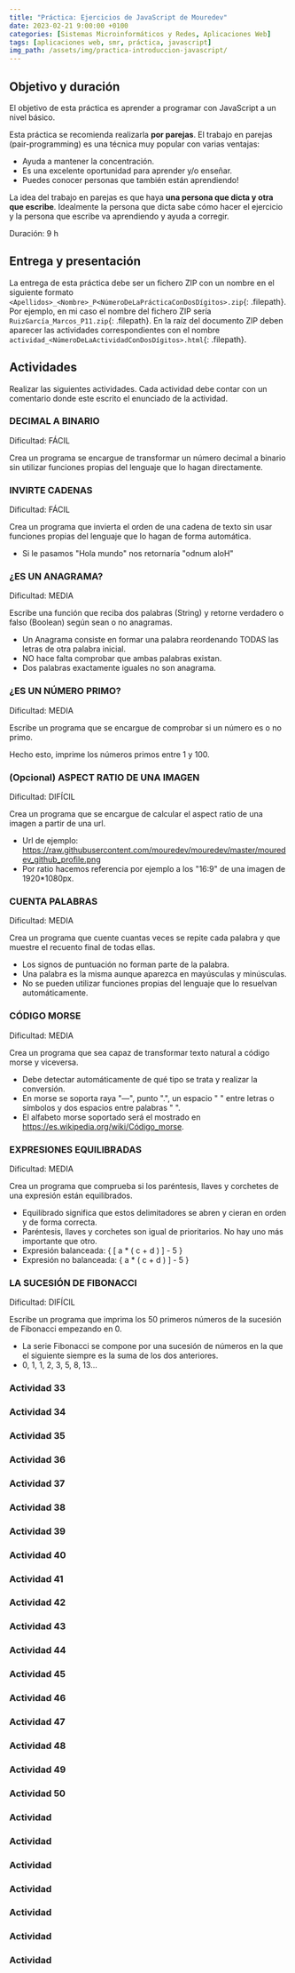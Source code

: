 ```yaml
---
title: "Práctica: Ejercicios de JavaScript de Mouredev"
date: 2023-02-21 9:00:00 +0100
categories: [Sistemas Microinformáticos y Redes, Aplicaciones Web]
tags: [aplicaciones web, smr, práctica, javascript]
img_path: /assets/img/practica-introduccion-javascript/
---
```


## Objetivo y duración

El objetivo de esta práctica es aprender a programar con JavaScript a un nivel básico.

Esta práctica se recomienda realizarla **por parejas**. El trabajo en parejas (pair-programming) es una técnica muy popular con varias ventajas:

- Ayuda a mantener la concentración.
- Es una excelente oportunidad para aprender y/o enseñar.
- Puedes conocer personas que también están aprendiendo!

La idea del trabajo en parejas es que haya **una persona que dicta y otra que escribe**. Idealmente la persona que dicta sabe cómo hacer el ejercicio y la persona que escribe va aprendiendo y ayuda a corregir. 

Duración: 9 h

## Entrega y presentación

La entrega de esta práctica debe ser un fichero ZIP con un nombre en el siguiente formato `<Apellidos>_<Nombre>_P<NúmeroDeLaPrácticaConDosDígitos>.zip`{: .filepath}. Por ejemplo, en mi caso el nombre del fichero ZIP sería `RuizGarcía_Marcos_P11.zip`{: .filepath}. En la raíz del documento ZIP deben aparecer las actividades correspondientes con el nombre `actividad_<NúmeroDeLaActividadConDosDígitos>.html`{: .filepath}.

## Actividades

Realizar las siguientes actividades. Cada actividad debe contar con un comentario donde este escrito el enunciado de la actividad.

### DECIMAL A BINARIO

Dificultad: FÁCIL

Crea un programa se encargue de transformar un número decimal a binario sin utilizar funciones propias del lenguaje que lo hagan directamente.

### INVIRTE CADENAS

Dificultad: FÁCIL

Crea un programa que invierta el orden de una cadena de texto sin usar funciones propias del lenguaje que lo hagan de forma automática.

- Si le pasamos "Hola mundo" nos retornaría "odnum aloH"

### ¿ES UN ANAGRAMA?

Dificultad: MEDIA

Escribe una función que reciba dos palabras (String) y retorne verdadero o falso (Boolean) según sean o no anagramas.

- Un Anagrama consiste en formar una palabra reordenando TODAS las letras de otra palabra inicial.
- NO hace falta comprobar que ambas palabras existan.
- Dos palabras exactamente iguales no son anagrama.

### ¿ES UN NÚMERO PRIMO?

Dificultad: MEDIA

Escribe un programa que se encargue de comprobar si un número es o no primo.

Hecho esto, imprime los números primos entre 1 y 100.

### (Opcional) ASPECT RATIO DE UNA IMAGEN

Dificultad: DIFÍCIL

Crea un programa que se encargue de calcular el aspect ratio de una imagen a partir de una url.

- Url de ejemplo: https://raw.githubusercontent.com/mouredev/mouredev/master/mouredev_github_profile.png
- Por ratio hacemos referencia por ejemplo a los "16:9" de una imagen de 1920*1080px.

### CUENTA PALABRAS

Dificultad: MEDIA

Crea un programa que cuente cuantas veces se repite cada palabra y que muestre el recuento final de todas ellas.

- Los signos de puntuación no forman parte de la palabra.
- Una palabra es la misma aunque aparezca en mayúsculas y minúsculas.
- No se pueden utilizar funciones propias del lenguaje que lo resuelvan automáticamente.


### CÓDIGO MORSE

Dificultad: MEDIA

Crea un programa que sea capaz de transformar texto natural a código morse y viceversa.

- Debe detectar automáticamente de qué tipo se trata y realizar la conversión.
- En morse se soporta raya "—", punto ".", un espacio " " entre letras o símbolos y dos espacios entre palabras "  ".
- El alfabeto morse soportado será el mostrado en https://es.wikipedia.org/wiki/Código_morse.

### EXPRESIONES EQUILIBRADAS

Dificultad: MEDIA

Crea un programa que comprueba si los paréntesis, llaves y corchetes de una expresión están equilibrados.

- Equilibrado significa que estos delimitadores se abren y cieran en orden y de forma correcta.
- Paréntesis, llaves y corchetes son igual de prioritarios. No hay uno más importante que otro.
- Expresión balanceada: { [ a * ( c + d ) ] - 5 }
- Expresión no balanceada: { a * ( c + d ) ] - 5 }

### LA SUCESIÓN DE FIBONACCI

Dificultad: DIFÍCIL

Escribe un programa que imprima los 50 primeros números de la sucesión de Fibonacci empezando en 0.

- La serie Fibonacci se compone por una sucesión de números en la que el siguiente siempre es la suma de los dos anteriores.
- 0, 1, 1, 2, 3, 5, 8, 13...

### Actividad 33

### Actividad 34

### Actividad 35

### Actividad 36

### Actividad 37

### Actividad 38

### Actividad 39

### Actividad 40

### Actividad 41

### Actividad 42

### Actividad 43

### Actividad 44

### Actividad 45

### Actividad 46

### Actividad 47

### Actividad 48

### Actividad 49

### Actividad 50

### Actividad 

### Actividad 

### Actividad 

### Actividad 

### Actividad 

### Actividad 

### Actividad 